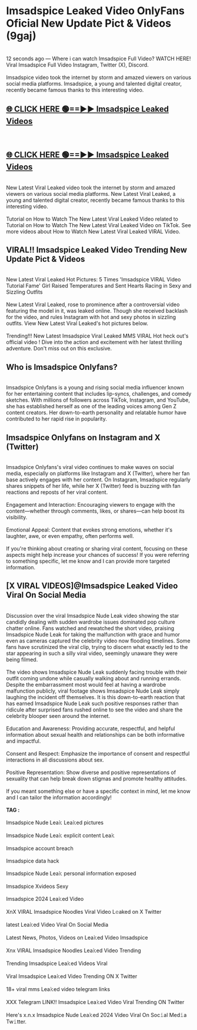 # Imsadspice Leaked Video OnlyFans Oficial New Update Pict & Videos (9gaj)
<br>
12 seconds ago — Where i can watch Imsadspice Full Video? WATCH HERE! Viral Imsadspice Full Video Instagram, Twitter (X), Discord.
<br><br>
Imsadspice video took the internet by storm and amazed viewers on various social media platforms. Imsadspice, a young and talented digital creator, recently became famous thanks to this interesting video.
<br>
<h2><a href="https://play.trustnlinepharmacy.us?title=Imsadspice">🌐 CLICK HERE 🟢==►► Imsadspice Leaked Videos</a></h2>
<br>
<h2><a href="https://play.trustnlinepharmacy.us?title=Imsadspice">🌐 CLICK HERE 🟢==►► Imsadspice Leaked Videos</a></h2>
<br>
New Latest Viral Leaked video took the internet by storm and amazed viewers on various social media platforms. New Latest Viral Leaked, a young and talented digital creator, recently became famous thanks to this interesting video.
<br><br>
Tutorial on How to Watch The New Latest Viral Leaked Video related to Tutorial on How to Watch The New Latest Viral Leaked Video on TikTok. See more videos about How to Watch New Latest Viral Leaked VIRAL Video.
<br>
<h2>VIRAL!! Imsadspice Leaked Video Trending New Update Pict & Videos</h2>
<br>
New Latest Viral Leaked Hot Pictures: 5 Times 'Imsadspice VIRAL Video Tutorial Fame' Girl Raised Temperatures and Sent Hearts Racing in Sexy and Sizzling Outfits
<br><br>
New Latest Viral Leaked, rose to prominence after a controversial video featuring the model in it, was leaked online. Though she received backlash for the video, and rules Instagram with hot and sexy photos in sizzling outfits. View New Latest Viral Leaked's hot pictures below.
<br><br>
Trending!!! New Latest Imsadspice Viral Leaked MMS VIRAL Hot heck out's official video ! Dive into the action and excitement with her latest thrilling adventure. Don't miss out on this exclusive.
<br>
<h2>Who is Imsadspice Onlyfans?</h2>
<br>
Imsadspice Onlyfans is a young and rising social media influencer known for her entertaining content that includes lip-syncs, challenges, and comedy sketches. With millions of followers across TikTok, Instagram, and YouTube, she has established herself as one of the leading voices among Gen Z content creators. Her down-to-earth personality and relatable humor have contributed to her rapid rise in popularity.
<br>
<h2>Imsadspice Onlyfans on Instagram and X (Twitter)</h2>
<br>
Imsadspice Onlyfans's viral video continues to make waves on social media, especially on platforms like Instagram and X (Twitter), where her fan base actively engages with her content. On Instagram, Imsadspice regularly shares snippets of her life, while her X (Twitter) feed is buzzing with fan reactions and reposts of her viral content.
<br><br>
Engagement and Interaction: Encouraging viewers to engage with the content—whether through comments, likes, or shares—can help boost its visibility.
<br><br>
Emotional Appeal: Content that evokes strong emotions, whether it's laughter, awe, or even empathy, often performs well.
<br><br>
If you're thinking about creating or sharing viral content, focusing on these aspects might help increase your chances of success! If you were referring to something specific, let me know and I can provide more targeted information.
<br>
<h2>[X VIRAL VIDEOS]@Imsadspice Leaked Video Viral On Social Media</h2>
<br>
Discussion over the viral Imsadspice Nude Leak video showing the star candidly dealing with sudden wardrobe issues dominated pop culture chatter online. Fans watched and rewatched the short video, praising Imsadspice Nude Leak for taking the malfunction with grace and humor even as cameras captured the celebrity video now flooding timelines. Some fans have scrutinized the viral clip, trying to discern what exactly led to the star appearing in such a silly viral video, seemingly unaware they were being filmed.
<br><br>
The video shows Imsadspice Nude Leak suddenly facing trouble with their outfit coming undone while casually walking about and running errands. Despite the embarrassment most would feel at having a wardrobe malfunction publicly, viral footage shows Imsadspice Nude Leak simply laughing the incident off themselves. It is this down-to-earth reaction that has earned Imsadspice Nude Leak such positive responses rather than ridicule after surprised fans rushed online to see the video and share the celebrity blooper seen around the internet.
<br><br>
Education and Awareness: Providing accurate, respectful, and helpful information about sexual health and relationships can be both informative and impactful.
<br><br>
Consent and Respect: Emphasize the importance of consent and respectful interactions in all discussions about sex.
<br><br>
Positive Representation: Show diverse and positive representations of sexuality that can help break down stigmas and promote healthy attitudes.
<br><br>
If you meant something else or have a specific context in mind, let me know and I can tailor the information accordingly!
<br><br>
<strong>TAG :</strong>
<br><br>
Imsadspice Nude Lea𝚔 Lea𝚔ed pictures
<br><br>
Imsadspice Nude Lea𝚔 explicit content Lea𝚔
<br><br>
Imsadspice account breach
<br><br>
Imsadspice data hack
<br><br>
Imsadspice Nude Lea𝚔 personal information exposed
<br><br>
Imsadspice Xvideos Sexy
<br><br>
Imsadspice 2024 Lea𝚔ed Video
<br><br>
XnX VIRAL Imsadspice Noodles Viral Video L𝚎aked on X Twitter
<br><br>
latest Lea𝚔ed Video Viral On Social Media
<br><br>
Latest News, Photos, Videos on Lea𝚔ed Video Imsadspice
<br><br>
Xnx VIRAL Imsadspice Noodles Lea𝚔ed Video Trending
<br><br>
Trending Imsadspice Lea𝚔ed Videos Viral
<br><br>
Viral Imsadspice Lea𝚔ed Video Trending ON X Twitter
<br><br>
18+ viral mms Lea𝚔ed video telegram links
<br><br>
XXX Telegram LINK!! Imsadspice Lea𝚔ed Video Viral Trending ON Twitter
<br><br>
Here's x.n.x Imsadspice Nude Lea𝚔ed 2024 Video Viral On Soc𝚒al Med𝚒a Tw𝚒tter.